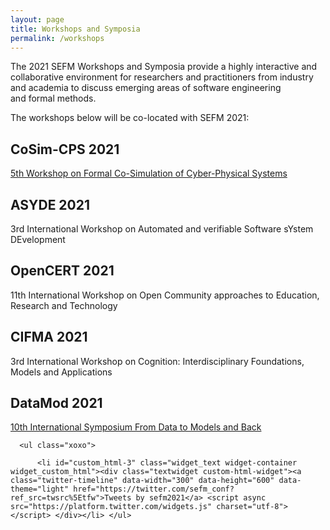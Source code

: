```yaml
---
layout: page
title: Workshops and Symposia
permalink: /workshops
---
```

 <p>The 2021 SEFM Workshops and Symposia provide a highly interactive and collaborative environment
 for researchers and practitioners from industry and academia to discuss emerging areas of software
 engineering <br>and formal methods.</p>

 <p>The workshops below will be co-located with SEFM 2021:</p>

 <h2>CoSim-CPS 2021</h2>

<a href="https://sites.google.com/view/cosim-cps-2021/home">5th Workshop on Formal Co-Simulation of Cyber-Physical Systems</a>

 <h2>ASYDE 2021</h2>

3rd International Workshop on Automated and verifiable Software sYstem DEvelopment

 <h2>OpenCERT 2021</h2>

11th International Workshop on Open Community approaches to Education, Research and Technology

 <h2>CIFMA 2021</h2>

3rd International Workshop on Cognition: Interdisciplinary Foundations, Models and Applications

 <h2>DataMod 2021</h2>

<a href="https://datamod2021.github.io/">10th International Symposium From Data to Models and Back</a>

<div id="secondary" class="widget-area sidey" role="complementary">

      <ul class="xoxo">

          <li id="custom_html-3" class="widget_text widget-container widget_custom_html"><div class="textwidget custom-html-widget"><a class="twitter-timeline" data-width="300" data-height="600" data-theme="light" href="https://twitter.com/sefm_conf?ref_src=twsrc%5Etfw">Tweets by sefm2021</a> <script async src="https://platform.twitter.com/widgets.js" charset="utf-8"></script> </div></li>	</ul>
</div>

